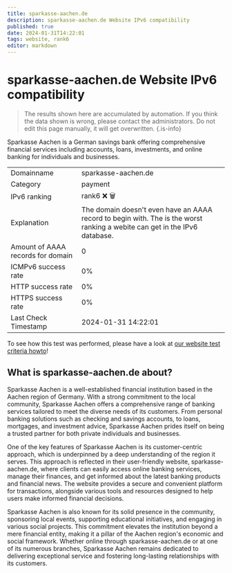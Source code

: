 ```yaml
---
title: sparkasse-aachen.de
description: sparkasse-aachen.de Website IPv6 compatibility
published: true
date: 2024-01-31T14:22:01
tags: website, rank6
editor: markdown
---
```


# sparkasse-aachen.de Website IPv6 compatibility

> The results shown here are accumulated by automation. If you think the data shown is wrong, please contact the administrators. 
> Do not edit this page manually, it will get overwritten.
{.is-info}

Sparkasse Aachen is a German savings bank offering comprehensive financial services including accounts, loans, investments, and online banking for individuals and businesses.


|   |   |
| - | - |
| Domainname | sparkasse-aachen.de
| Category | payment |
| IPv6 ranking | rank6 :x: :wastebasket: |
| Explanation | The domain doesn't even have an AAAA record to begin with. The is the worst ranking a webite can get in the IPv6 database. |
| Amount of AAAA records for domain | 0 |
| ICMPv6 success rate | 0%|
| HTTP success rate | 0% |
| HTTPS success rate | 0% |
| Last Check Timestamp | 2024-01-31 14:22:01 |

To see how this test was performed, please have a look at [our website test criteria howto](/howto/testcriteria/website)!


## What is sparkasse-aachen.de about?
Sparkasse Aachen is a well-established financial institution based in the Aachen region of Germany. With a strong commitment to the local community, Sparkasse Aachen offers a comprehensive range of banking services tailored to meet the diverse needs of its customers. From personal banking solutions such as checking and savings accounts, to loans, mortgages, and investment advice, Sparkasse Aachen prides itself on being a trusted partner for both private individuals and businesses.

One of the key features of Sparkasse Aachen is its customer-centric approach, which is underpinned by a deep understanding of the region it serves. This approach is reflected in their user-friendly website, sparkasse-aachen.de, where clients can easily access online banking services, manage their finances, and get informed about the latest banking products and financial news. The website provides a secure and convenient platform for transactions, alongside various tools and resources designed to help users make informed financial decisions.

Sparkasse Aachen is also known for its solid presence in the community, sponsoring local events, supporting educational initiatives, and engaging in various social projects. This commitment elevates the institution beyond a mere financial entity, making it a pillar of the Aachen region's economic and social framework. Whether online through sparkasse-aachen.de or at one of its numerous branches, Sparkasse Aachen remains dedicated to delivering exceptional service and fostering long-lasting relationships with its customers.


